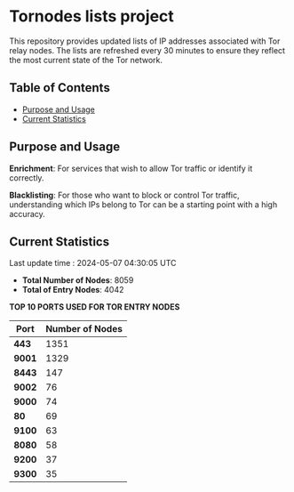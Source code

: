 # Tornodes lists project

This repository provides updated lists of IP addresses associated with Tor relay nodes. The lists are refreshed every 30 minutes to ensure they reflect the most current state of the Tor network.

## Table of Contents

- [Purpose and Usage](#purpose-and-usage)
- [Current Statistics](#current-statistics)


## Purpose and Usage

**Enrichment**: For services that wish to allow Tor traffic or identify it correctly.

**Blacklisting**: For those who want to block or control Tor traffic, understanding which IPs belong to Tor can be a starting point with a high accuracy.

## Current Statistics

Last update time : 2024-05-07 04:30:05 UTC

- **Total Number of Nodes**: 8059
- **Total of Entry Nodes**: 4042

**TOP 10 PORTS USED FOR TOR ENTRY NODES**

| **Port** | **Number of Nodes** |
|------|-----------------|
| **443**   | 1351  |
| **9001**   | 1329  |
| **8443**   | 147  |
| **9002**   | 76  |
| **9000**   | 74  |
| **80**   | 69  |
| **9100**   | 63  |
| **8080**   | 58  |
| **9200**   | 37  |
| **9300**   | 35  |

